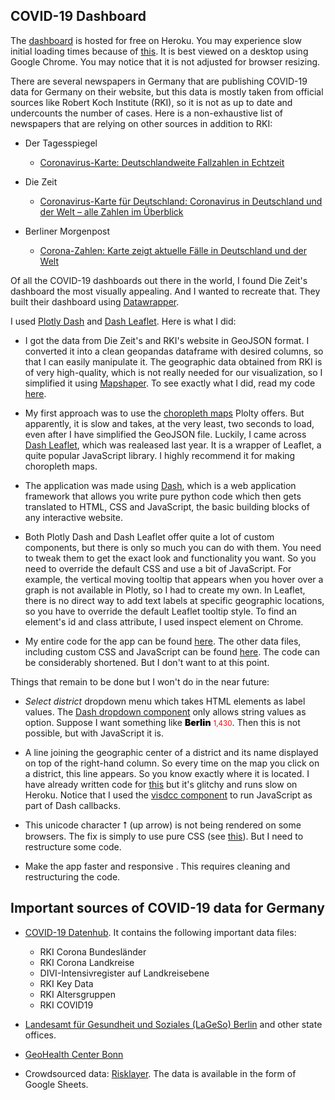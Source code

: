 ## COVID-19 Dashboard

The [dashboard](https://covid19basu.herokuapp.com/) is hosted for free on Heroku. You may experience slow initial loading times because of [this](https://stackoverflow.com/questions/2606190/why-are-my-basic-heroku-apps-taking-two-seconds-to-load). It is best viewed on a desktop using Google Chrome. You may notice that it is not adjusted for browser resizing.

There are several newspapers in Germany that are publishing COVID-19 data for Germany on their website, but this data is mostly taken from official sources like Robert Koch Institute (RKI), so it is not as up to date and undercounts the number of cases. Here is a non-exhaustive list of newspapers that are relying on other sources in addition to RKI:


- Der Tagesspiegel
  - [Coronavirus-Karte: Deutschlandweite Fallzahlen in Echtzeit](https://interaktiv.tagesspiegel.de/lab/karte-sars-cov-2-in-deutschland-landkreise/)
 
 
- Die Zeit  
  - [Coronavirus-Karte für Deutschland: Coronavirus in Deutschland und der Welt – alle Zahlen im Überblick]( 
      https://www.zeit.de/wissen/gesundheit/coronavirus-echtzeit-karte-deutschland-landkreise-infektionen-ausbreitung)
  
  
- Berliner Morgenpost
  - [Corona-Zahlen: Karte zeigt aktuelle Fälle in Deutschland und der Welt](https://interaktiv.morgenpost.de/corona-virus-karte-infektionen-deutschland-weltweit/)
  
Of all the COVID-19 dashboards out there in the world, I found Die Zeit's dashboard the most visually appealing. And I wanted to recreate that. They built their dashboard using [Datawrapper](https://www.datawrapper.de/). 

I used [Plotly Dash](https://plotly.com/dash/) and [Dash Leaflet](https://dash-leaflet.herokuapp.com/). Here is what I did:

- I got the data from Die Zeit's and RKI's website in GeoJSON format. I converted it into a clean geopandas dataframe with desired columns, so that I can easily manipulate it. The geographic data obtained from RKI is of very high-quality, which is not really needed for our visualization, so I simplified it using [Mapshaper]( https://mapshaper.org/). To see exactly what I did, read my code [here](https://github.com/parbasu/covid19appcode/blob/main/app_create_data.ipynb).

- My first approach was to use the [choropleth maps](https://plotly.com/python/choropleth-maps/) Plolty offers. But apparently, it is slow and takes, at the very least, two seconds to load, even after I have simplified the GeoJSON file. Luckily, I came across [Dash Leaflet](https://dash-leaflet.herokuapp.com/), which was realeased last year. It is a wrapper of Leaflet, a quite popular JavaScript library. I highly recommend it for making choropleth maps.

- The application was made using [Dash](https://dash.plotly.com/introduction), which is a web application framework that allows you write pure python code which then gets translated to HTML, CSS and JavaScript, the basic building blocks of any interactive website.

- Both Plotly Dash and Dash Leaflet offer quite a lot of custom components, but there is only so much you can do with them. You need to tweak them to get the exact look and functionality you want. So you need to override the default CSS and use a bit of JavaScript. For example, the vertical moving tooltip that appears when you hover over a graph is not available in Plotly, so I had to create my own. In Leaflet, there is no direct way to add text labels at specific geographic locations, so you have to override the default Leaflet tooltip style. To find an element's id and class attribute, I used inspect element on Chrome.

- My entire code for the app can be found [here](https://github.com/parbasu/covid19appcode/blob/main/app.py). The other data files, including custom CSS and JavaScript can be found [here](https://github.com/parbasu/covid19data). The code can be considerably shortened. But I don't want to at this point.

Things that remain to be done but I won't do in the near future:

- *Select district* dropdown menu which takes HTML elements as label values. The [Dash dropdown component](https://dash.plotly.com/dash-core-components/dropdown) only allows string values as option. Suppose I want something like <span style = 'color: black;font-weight:900;'>Berlin</span> <small style = 'color: red;'>1,430</small>. Then this is not possible, but with JavaScript it is. 

- A line joining the geographic center of a district and its name displayed on top of the right-hand column. So every time on the map you click on a district, this line appears. So you know exactly where it is located. I have already written code for [this](https://github.com/parbasu/covid19appcode/blob/main/javascript_canvas.ipynb) but it's glitchy and runs slow on Heroku. Notice that I used the [visdcc component](https://github.com/jimmybow/visdcc) to run JavaScript as part of Dash callbacks. 

- This unicode character ⭡ (up arrow) is not being rendered on some browsers. The fix is simply to use pure CSS (see [this](https://stackoverflow.com/questions/18816486/how-can-i-make-a-pointy-arrow-with-a-div-in-css)). But I need to restructure some code.

- Make the app faster and responsive . This requires cleaning and restructuring the code. 


## Important sources of COVID-19 data for Germany

- [COVID-19 Datenhub](https://npgeo-corona-npgeo-de.hub.arcgis.com/). It contains the following important data files:
  
  - RKI Corona Bundesländer
  - RKI Corona Landkreise
  - DIVI-Intensivregister auf Landkreisebene
  - RKI Key Data
  - RKI Altersgruppen
  - RKI COVID19 
  
- [Landesamt für Gesundheit und Soziales (LaGeSo) Berlin](https://www.berlin.de/lageso/gesundheit/infektionsepidemiologie-infektionsschutz/corona/) and other state offices.
  
- [GeoHealth Center Bonn](https://www.uni-bonn.de/neues/daten-zum-coronavirus-fuer-laien-und-wissenschaftler-verfuegbar)

- Crowdsourced data: [Risklayer](http://www.risklayer-explorer.com/event/100/detail). The data is available in the form of Google Sheets.
 

 
